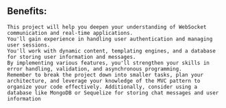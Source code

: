 ## Benefits:

    This project will help you deepen your understanding of WebSocket communication and real-time applications.
    You'll gain experience in handling user authentication and managing user sessions.
    You'll work with dynamic content, templating engines, and a database for storing user information and messages.
    By implementing various features, you'll strengthen your skills in error handling, validation, and asynchronous programming.
    Remember to break the project down into smaller tasks, plan your architecture, and leverage your knowledge of the MVC pattern to organize your code effectively. Additionally, consider using a database like MongoDB or Sequelize for storing chat messages and user information
